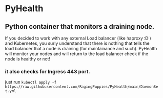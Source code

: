 # PyHealth
## Python container that monitors a draining node.

If you decided to work with any external Load balancer (like haproxy :D ) and Kubernetes, 
you surly understand that there is nothing that tells the load balancer that a node is draining (for maintainance and such).
PyHealth will monitor your nodes and will return to the load balancer check if the node is healthy or not!
### it also checks for Ingress 443 port.

just run `kubectl apply -f https://raw.githubusercontent.com/RagingPuppies/PyHealth/main/DaemonSet.yml`

